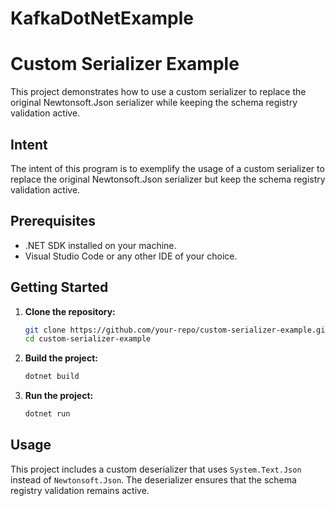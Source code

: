 # KafkaDotNetExample

# Custom Serializer Example

This project demonstrates how to use a custom serializer to replace the original Newtonsoft.Json serializer while keeping the schema registry validation active.

## Intent

The intent of this program is to exemplify the usage of a custom serializer to replace the original Newtonsoft.Json serializer but keep the schema registry validation active.

## Prerequisites

- .NET SDK installed on your machine.
- Visual Studio Code or any other IDE of your choice.

## Getting Started

1. **Clone the repository:**

    ```sh
    git clone https://github.com/your-repo/custom-serializer-example.git
    cd custom-serializer-example
    ```

2. **Build the project:**

    ```sh
    dotnet build
    ```

3. **Run the project:**

    ```sh
    dotnet run
    ```

## Usage

This project includes a custom deserializer that uses `System.Text.Json` instead of `Newtonsoft.Json`. The deserializer ensures that the schema registry validation remains active.
